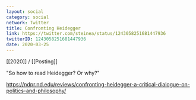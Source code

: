 ```yaml
---
layout: social
category: social
network: Twitter
title: Confronting Heidegger
link: https://twitter.com/steinea/status/1243058251681447936
twitterID: 1243058251681447936
date: 2020-03-25
---
```


[[2020]] / [[Posting]]

"So how to read Heidegger? Or why?"

<https://ndpr.nd.edu/reviews/confronting-heidegger-a-critical-dialogue-on-politics-and-philosophy/>
